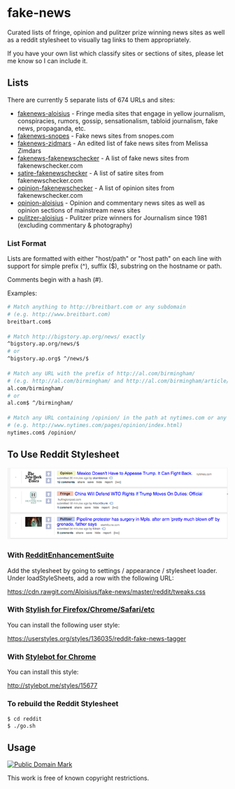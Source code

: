 # fake-news

Curated lists of fringe, opinion and pulitzer prize winning news sites as well
as a reddit stylesheet to visually tag links to them appropriately.

If you have your own list which classify sites or sections of sites, please let
me know so I can include it.

## Lists

There are currently 5 separate lists of 674 URLs and sites:

* [fakenews-aloisius](lists/fakenews-aloisius.txt) - Fringe media sites that engage in yellow journalism, conspiracies, rumors, gossip, sensationalism, tabloid journalism, fake news, propaganda, etc.
* [fakenews-snopes](lists/fakenews-snopes.txt) - Fake news sites from snopes.com
* [fakenews-zidmars](lists/fakenews-zidmars.txt) - An edited list of fake news sites from Melissa Zimdars
* [fakenews-fakenewschecker](lists/fakenews-fakenewschecker.txt) - A list of fake news sites from fakenewschecker.com
* [satire-fakenewschecker](lists/satire-fakenewschecker.txt) - A list of satire sites from fakenewschecker.com
* [opinion-fakenewschecker](lists/opinion-fakenewschecker.txt) - A list of opinion sites from fakenewschecker.com
* [opinion-aloisius](lists/opinion-aloisius.txt) - Opinion and commentary news sites as well as opinion sections of mainstream news sites
* [pulitzer-aloisius](lists/pulitzer-aloisius.txt) - Pulitzer prize winners for Journalism since 1981 (excluding commentary & photography)


### List Format

Lists are formatted with either "host/path" or "host path" on each line with support for simple prefix (^), suffix ($),
substring on the hostname or path.

Comments begin with a hash (#).

Examples:

```bash
# Match anything to http://breitbart.com or any subdomain
# (e.g. http://www.breitbart.com)
breitbart.com$

# Match http://bigstory.ap.org/news/ exactly
^bigstory.ap.org/news/$
# or
^bigstory.ap.org$ ^/news/$

# Match any URL with the prefix of http://al.com/birmingham/
# (e.g. http://al.com/birmingham/ and http://al.com/birmingham/article/123
al.com/birmingham/
# or
al.com$ ^/birmingham/

# Match any URL containing /opinion/ in the path at nytimes.com or any subdomain
# (e.g. http://www.nytimes.com/pages/opinion/index.html)
nytimes.com$ /opinion/
```


## To Use Reddit Stylesheet

![](docs/screenshot.png?raw=true)

### With [RedditEnhancementSuite](https://redditenhancementsuite.com)

Add the stylesheet by going to settings / appearance / stylesheet loader. Under loadStyleSheets, add a row with the following URL:

https://cdn.rawgit.com/Aloisius/fake-news/master/reddit/tweaks.css

### With [Stylish for Firefox/Chrome/Safari/etc](https://userstyles.org/)

You can install the following user style:

https://userstyles.org/styles/136035/reddit-fake-news-tagger

### With [Stylebot for Chrome](https://chrome.google.com/webstore/detail/stylebot/oiaejidbmkiecgbjeifoejpgmdaleoha)

You can install this style:

http://stylebot.me/styles/15677


### To rebuild the Reddit Stylesheet

```
$ cd reddit
$ ./go.sh
```

## Usage

<p xmlns:dct="http://purl.org/dc/terms/">
<a rel="license" href="http://creativecommons.org/publicdomain/mark/1.0/">
<img src="http://i.creativecommons.org/p/mark/1.0/88x31.png"
     style="border-style: none;" alt="Public Domain Mark" />
</a>
</p>

This work is free of known copyright restrictions.
